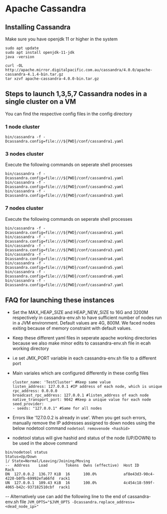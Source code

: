 # Apache Cassandra

## Installing Cassandra

Make sure you have openjdk 11 or higher in the system

```
sudo apt update
sudo apt install openjdk-11-jdk
java -version
```

```
curl -OL http://apache.mirror.digitalpacific.com.au/cassandra/4.0.0/apache-cassandra-4.1.4-bin.tar.gz
tar xzvf apache-cassandra-4.0.0-bin.tar.gz
```

## Steps to launch 1,3,5,7 Cassandra nodes in a single cluster on a VM

You can find the respective config files in the config directory

### 1 node cluster 

```
bin/cassandra -f -Dcassandra.config=file:///${PWD}/conf/cassandra1.yaml
```

### 3 nodes cluster

Execute the following commands on seperate shell processes
```
bin/cassandra -f -Dcassandra.config=file:///${PWD}/conf/cassandra1.yaml
bin/cassandra -f -Dcassandra.config=file:///${PWD}/conf/cassandra2.yaml
bin/cassandra -f -Dcassandra.config=file:///${PWD}/conf/cassandra3.yaml
```

### 7 nodes cluster

Execute the following commands on seperate shell processes
```
bin/cassandra -f -Dcassandra.config=file:///${PWD}/conf/cassandra1.yaml
bin/cassandra -f -Dcassandra.config=file:///${PWD}/conf/cassandra2.yaml
bin/cassandra -f -Dcassandra.config=file:///${PWD}/conf/cassandra3.yaml
bin/cassandra -f -Dcassandra.config=file:///${PWD}/conf/cassandra4.yaml
bin/cassandra -f -Dcassandra.config=file:///${PWD}/conf/cassandra5.yaml
bin/cassandra -f -Dcassandra.config=file:///${PWD}/conf/cassandra6.yaml
bin/cassandra -f -Dcassandra.config=file:///${PWD}/conf/cassandra7.yaml
```
## FAQ for launching these instances

- Set the MAX_HEAP_SIZE and HEAP_NEW_SIZE to 16G and 3200M respectively in cassandra-env.sh to have sufficient number of nodes run in a JVM environment. Default values are 4G, 800M. We faced nodes exiting because of memory constraint with default values.
- Keep these different yaml files in seperate apache working directories because we also make minor edits to cassandra-env.sh file in ecah working directory
- i.e set JMX_PORT variable in each cassandra-env.sh file to a different port
- Main variales which are configured differently in these config files

  ```
  cluster_name: 'TestCluster' #Keep same value
  listen_address: 127.0.0.1 #IP address of each node, which is unique
  rpc_address: 0.0.0.0 
  broadcast_rpc_address: 127.0.0.1 #listen_address of each node
  native_transport_port: 9042 #Keep a unique value for each node
  seed_provider:
  - seeds: "127.0.0.1" #Same for all nodes
  ```

- Errors like '127.0.0.2 is already in use'. When you get such errors, manually remove the IP addresses assigned to down nodes using the below nodetool command
  ``` nodetool removenode <hashid> ```

- nodetool status will give hashid and status of the node (UP/DOWN) to be used in the above command
```
bin/nodetool status
Status=Up/Down
|/ State=Normal/Leaving/Joining/Moving
--  Address    Load        Tokens  Owns (effective)  Host ID                               Rack
DN  127.0.0.2  136.77 KiB  16      100.0%            af8e43d3-90c4-4220-b0fb-69992efa66fd  rack1
UN  127.0.0.1  109.43 KiB  16      100.0%            4c454c18-599f-4065-b42c-937182510cbf  rack1
```
  -- Alternatively use can add the following line to the end of cassandra-env.sh file
      ```JVM_OPTS="$JVM_OPTS -Dcassandra.replace_address=<dead_node_ip>"```

  
